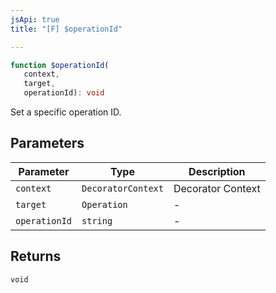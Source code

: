 ```yaml
---
jsApi: true
title: "[F] $operationId"

---
```

```ts
function $operationId(
   context, 
   target, 
   operationId): void
```

Set a specific operation ID.

## Parameters

| Parameter | Type | Description |
| ------ | ------ | ------ |
| `context` | `DecoratorContext` | Decorator Context |
| `target` | `Operation` | - |
| `operationId` | `string` | - |

## Returns

`void`
